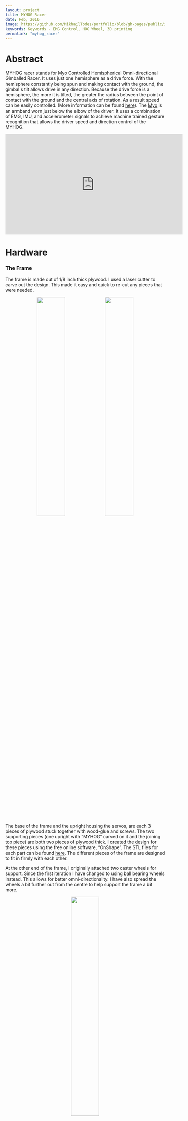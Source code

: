 ```yaml
---
layout: project
title: MYHOG Racer
date: Feb, 2016
image: https://github.com/MikhailTodes/portfolio/blob/gh-pages/public/images/MYHOG/myhog_mak1.jpg?raw=true
keywords: Keywords - EMG Control, HOG Wheel, 3D printing
permalink: "myhog_racer"
---
```


# Abstract
MYHOG racer stands for Myo Controlled Hemispherical Omni-directional Gimballed Racer. It uses just one hemisphere as a drive force. With the hemisphere constantly being spun and making contact with the ground, the gimbal's tilt allows drive in any direction. Because the drive force is a hemisphere, the more it is tilted, the greater the radius between the point of contact with the ground and the central axis of rotation. As a result speed can be easily controlled. (More information can be found <a href="https://en.wikipedia.org/wiki/Hemispherical_omnidirectional_gimbaled_wheel" target="_blank">here</a>). The <a href="https://www.myo.com/" target="_blank">Myo</a> is an armband worn just below the elbow of the driver. It uses a combination of EMG, IMU, and accelerometer signals to achieve machine trained gesture recognition that allows the driver speed and direction control of the MYHOG. 

<div class="container"  align="middle">
     <iframe width="560" height="315" src="https://www.youtube.com/embed/izDIjdnYHmY" frameborder="0" allowfullscreen></iframe>
</div>

# Hardware

### The Frame
The frame is made out of 1/8 inch thick plywood. I used a laser cutter to carve out the design. This made it easy and quick to re-cut any pieces that were needed. 


<div class="container"  align="middle">
    <img class="one" style='text-align: center; height: 42%; width: 42%; object-fit: contain' src="https://github.com/MikhailTodes/portfolio/blob/gh-pages/public/images/MYHOG/myhog_frame.png?raw=true">
    <img class="two" style='text-align: center; height: 42%; width: 42%; object-fit: contain' src="https://github.com/MikhailTodes/portfolio/blob/gh-pages/public/images/MYHOG/myhog_frame2.png?raw=true">
</div>

The base of the frame and the upright housing the servos, are each 3 pieces of  plywood stuck together with wood-glue and screws. The two supporting pieces (one upright with “MYHOG” carved on it and the joining top piece) are both two pieces of plywood thick. I created the design for these pieces using the free online software, “OnShape”. The STL files for each part can be found <a href="https://github.com/MikhailTodes/myhog_racer/tree/master/Model" target="_blank">here</a>. The different pieces of the frame are designed to fit in firmly with each other. 

At the other end of the frame, I originally attached two caster wheels for support. Since the first iteration I have changed to using ball bearing wheels instead. This allows for better omni-directionality. I have also spread the wheels a bit further out from the centre to help support the frame a bit more. 

<div class="container"  align="middle">
    <img class="one" style='text-align: center; height: 42%; width: 42%; object-fit: contain' src="https://github.com/MikhailTodes/portfolio/blob/gh-pages/public/images/MYHOG/built_frame.jpg?raw=true" align="middle">
</div>


### The Gimbal
The gimbal attaches right between the two poles of the upright piece that houses the servos. 

<div class="container"  align="middle">
    <img class="one" style='text-align: center; height: 42%; width: 42%; object-fit: contain' src="https://github.com/MikhailTodes/portfolio/blob/gh-pages/public/images/MYHOG/gimbal_design1.png?raw=true">
    <img class="two" style='text-align: center; height: 42%; width: 42%; object-fit: contain' src="https://github.com/MikhailTodes/portfolio/blob/gh-pages/public/images/MYHOG/gimbal_design2.png?raw=true">
</div>

The gimbal is made up of two 3D printed pieces. (STL files found <a href="https://github.com/MikhailTodes/myhog_racer/tree/master/Model" target="_blank">here</a>). The inner piece has the motor attached and rotates about a longitudinal axis (roll) in the MYHOG's forward direction. This allows for forward or backwards drive. It is driven by the bottom servo. The outer piece rotates about a lateral axis (pitch) in the MYHOG's forward direction, allowing the MYHOG to steer left or right. It is driven by the top servo. At the moment the servos are connected to the gimbal pieces using small wooden rods. Each rod has a hole in both ends to enable a threaded wire to attach and still allow enough flexibility for rotation. With testing I have found this allows too much play and thus instability. Different materials will be tried in further models. 

### Motor Connection and Hemisphere
The hemisphere is a racquet-ball ball with the top cut off. I 3D printed the piece below to attach to the motor on the one end and fit inside the racquet-ball ball on the other. 

<div class="container"  align="middle">
    <img class="one" style='text-align: center; height: 30%; width: 30%; object-fit: contain' src="https://github.com/MikhailTodes/portfolio/blob/gh-pages/public/images/MYHOG/motor_con.png?raw=true" align="middle">
</div>

I then filled the hemisphere with glue from a glue gun. Allowing the glue to cool down and harden, secured the motor connection piece in place and solidified the hemisphere.

<div class="container"  align="middle">
    <img class="one" style='text-align: center; height: 22%; width: 22%; object-fit: contain' src="https://github.com/MikhailTodes/portfolio/blob/gh-pages/public/images/MYHOG/built_gimbal.png?raw=true">
    <img class="two" style='text-align: center; height: 35%; width: 35%; object-fit: contain' src="https://github.com/MikhailTodes/portfolio/blob/gh-pages/public/images/MYHOG/built_no_electrnoics.png?raw=true">
</div>

# Electronics

### Motors
For the drive motor I used a brushless DC motor built by XXD called the A2212 KV1400. It weighs 47g , draws a no-load current of half an amp, and has a KV rating of 1400. I connected it up to a HW30A ESC for control. 

The two servo motors are <a href="/portfolio/public/pdfs/hs755hb.pdf" target="_blank">HI_TEC's HS_755HB</a> with a weight of 110 grams and a torque rating of 13.2 Kg-cm. These are more than powerful enough to provide the required torque to turn the MYHOG's gimbal.

### MYO 
The <a href="https://www.myo.com/" target="_blank">Myo</a> is an armband worn just below the elbow of the driver. It uses a combination of EMG, IMU, and accelerometer signals to achieve machine trained gesture recognition.  

### Communications
The Myo communicates using a Bluetooth protocol and a USB plug and play adapter that I had plugged into my laptop.

The micro-controller I used is the PIC32MX795F512H. The PIC32 is using a <a href="http://hades.mech.northwestern.edu/index.php/NU32" target="_blank">NU32</a> development board designed at Northwestern University. 

I serially sent the commands from my laptop to the PIC32, using a couple of Xbee modules with self assembled <a href="https://www.adafruit.com/products/126?gclid=CNOJ4evuzcsCFdcRgQodoKwLug" target="_blank">break-out boards</a> from Adafruit. 

Both the NU32 and the Xbee were left plugged into a breadboard for ease of development. Further models of the MYHOG would include its own dedicated circuitry. 

### Power
The NU32 and Xbee module are running off a 5V regulated supply from a 9V Duracell battery situated just infront of the breadboard. The two servos run off a different 5V regulated supply from a 12V LiFePO4 battery pack with a capacity of 1500 mAh. It is capable of safely supplying 4A. The brushless DC motor also runs off this supply, but with an unregulated voltage. For convenience I have two of these battery packs so that one can charge while the other is being used. They have a 5.5x2.1mm male barrel connector which make them easy to swap in and out of the MYHOG which has a female connector right next to the battery case at the top of the frame. (Further models of the MYHOG might see that casing moved a bit lower for better weight distribution and more stability.)

<div class="container"  align="middle">
     <img class="two" style='text-align: center; height: 35%; width: 35%; object-fit: contain' src="https://github.com/MikhailTodes/portfolio/blob/gh-pages/public/images/MYHOG/built_with_elec.jpg?raw=true">
</div>

# The Software

### Myhog Ros Workspace

For receiving data from the Myo, I use a ROS package called <a href="https://github.com/roboTJ101/ros_myo" target="_blank">ros_myo</a>. From this package, the raw data from the Myo is published under three topics: myo_imu, myo_emg, and myo_gest. The myo_emg topic publishes a custom message containing the signal readings from the Myo's eight EMG sensors. For use with the MYHOG, I subscribed to the myo_imu and myo_gest topics which publish standard IMU and standard UInt8 messages respectively. In my subscription <a href="https://github.com/MikhailTodes/myhog_racer/blob/master/myhog_ws/src/myhog_control/src/myo.py" target="_blank">node</a>, I convert the IMU quaternion to Euler angles and then use these to determine an appropriate PWM duty cycle to send serially through the Xbee to the PIC32. This controls the servos. I also send an on or off PWM duty cycle to start or stop the drive motor based on the trained "fist" gesture. 

For ease of use when testing and potentially playing with the MYHOG, a node that subscribes to a joystick has been added. This node also allows varying speed control of the drive motor (as opposed to just on/off when using the Myo).

### PIC32 C Code
The code used to program the PIC32 can be found <a href="https://github.com/MikhailTodes/myhog_racer/blob/master/xbee/xbee.c" target="_blank">here</a>. I chose to use Timer 3 on the PIC32 out of the 5 that it has available and set it to run at a frequency of 50Hz (For use with all three motors). The PIC32 has available output compare pins of which I chose to use OC1, OC2, and OC3 for those familiar with the PIC32's structure. The servos output angles are varied using a pulse between 1ms – 2ms. The drive motor is controlled through the esc. It is turned off with a pulse of 0.72ms and turned on with a pulse width of 1.24ms.

# Testing Videos

<div class="container"  align="middle">
<iframe width="420" height="315" src="https://www.youtube.com/embed/bRF2ka0wWOM" frameborder="0" allowfullscreen></iframe> 
  <iframe class="one" width="420" height="315" src="https://www.youtube.com/embed/PbSFe_kLPTM" frameborder="0" allowfullscreen></iframe>
  <iframe class="two" width="420" height="315" src="https://www.youtube.com/embed/A2-2wv5Wn4o" frameborder="0" allowfullscreen></iframe>
</div>

# Future Work
 * Redesigning the frame slightly to help improve the stability of the MYHOG.
 * The design and printing of some dedicated circuitry for the MYHOG's electronics as opposed to leaving everything on a breadboard.
 * Adding some feedback using an IMU on board to help stabilize direction control. 
 * Adding machine trained gestures on the Myo that correspond to different preprogrammed actions with the MYHOG. For example, putting up only one finger makes the MYHOG go into clockwise circle mode. 